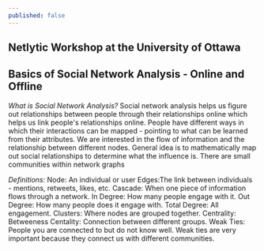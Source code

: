 ```yaml
---
published: false
---
```

## Netlytic Workshop at the University of Ottawa

## Basics of Social Network Analysis - Online and Offline

_What is Social Network Analysis?_
Social network analysis helps us figure out relationships between people through their relationships online which helps us link people's relationships online. People have different ways in which their interactions can be mapped - pointing to what can be learned from their attributes. We are interested in the flow of information and the relationship between different nodes. General idea is to mathematically map out social relationships to determine what the influence is. There are small communities within network graphs 

_Definitions:_
Node: An individual or user
Edges:The link between individuals - mentions, retweets, likes, etc. 
Cascade: When one piece of information flows through a network.
In Degree: How many people engage with it.
Out Degree: How many people does it engage with.
Total Degree: All engagement.
Clusters: Where nodes are grouped together.
Centrality: 
Betweeness Centality: Connection between different groups.
Weak Ties: People you are connected to but do not know well. Weak ties are very important because they connect us with different communities.